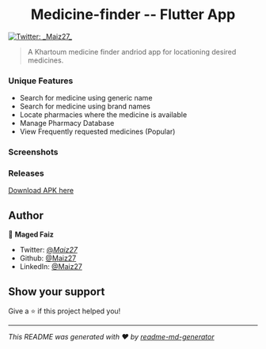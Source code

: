 <h1 align="center">Medicine-finder -- Flutter App</h1>
<p>
  <a href="https://twitter.com/_Maiz27_" target="_blank">
    <img alt="Twitter: _Maiz27_" src="https://img.shields.io/twitter/follow/_Maiz27_.svg?style=social" />
  </a>
</p>

> A Khartoum medicine finder andriod app for locationing desired medicines.

### Unique Features
<p>
    <ul>
        <li>Search for medicine using generic name</li>
        <li>Search for medicine using brand names</li>
        <li>Locate pharmacies where the medicine is available</li>
        <li>Manage Pharmacy Database</li>
        <li>View Frequently requested medicines (Popular)</li>
    </ul>
</p>


### Screenshots
<p>
<a src="https://user-images.githubusercontent.com/91534137/158451595-fba0f8d6-9cfc-4c2c-8cf6-2e40e0334636.png">
</p>

### Releases
<p>
    <a href="https://github.com/Maiz27/medicine-finder/tree/main/build/app/outputs/apk/release">Download APK here</a>
</p>

## Author

👤 **Maged Faiz**

* Twitter: [@_Maiz27_](https://twitter.com/_Maiz27_)
* Github: [@Maiz27](https://github.com/Maiz27)
* LinkedIn: [@Maiz27](https://linkedin.com/in/Maiz27)

## Show your support

Give a ⭐️ if this project helped you!

***
_This README was generated with ❤️ by [readme-md-generator](https://github.com/kefranabg/readme-md-generator)_